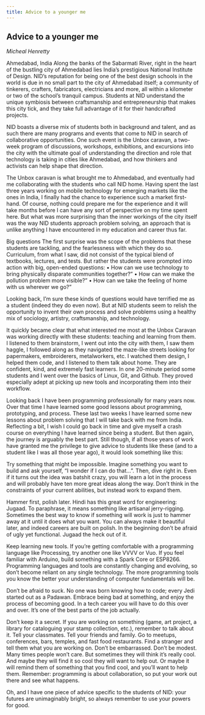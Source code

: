 ```yaml
---
title: Advice to a younger me
---
```


## Advice to a younger me
_Micheal Henretty_

Ahmedabad, India
Along the banks of the Sabarmati River, right in the heart of the bustling city of Ahmedabad lies India’s prestigious National Institute of Design. NID’s reputation for being one of the best design schools in the world is due in no small part to the city of Ahmedabad itself; a community of tinkerers, crafters, fabricators, electricians and more,
all within a kilometer or two of the school’s tranquil campus. Students at NID understand the unique symbiosis between craftsmanship and entrepreneurship that makes this city tick, and they take full advantage of it for their handcrafted projects.

NID boasts a diverse mix of students both in background and talent, and as such there are many programs and events that come to NID  in search of collaborative opportunities. One such event is the Unbox
caravan, a two-week program of discussions, workshops, exhibitions, and excursions into the city with the ultimate goal of understanding the direction and role that technology is taking in cities like Ahmedabad, and how thinkers and activists can help shape that direction.

The Unbox caravan is what brought me to Ahmedabad, and eventually had me collaborating with the students who call NID home. Having spent the last three years working on mobile technology for emerging markets like the ones in India, I finally had the chance to experience such a market first-hand. Of course, nothing could prepare me for the experience and
it will take months before I can have any sort of perspective on my time spent here. But what was more surprising than the inner workings of  the city itself was the way NID students approach problem solving, an approach that is unlike anything I have encountered in my education and career thus far.

Big questions
The first surprise was the scope of the problems that these students are tackling, and the fearlessness with which they do so. Curriculum, from what I saw, did not consist of the typical blend of textbooks, lectures, and tests. But rather the students were prompted into action with big, open-ended questions:
•	How can we use technology to bring physically disparate
communities together?”
•   How can we make the pollution problem more visible?”
•	How can we take the feeling of home with
us wherever we go?”

Looking back, I’m sure these kinds of questions would have terrified me as a student (indeed they do even now). But at NID students seem to relish the opportunity to invent their own process and solve problems using a healthy  mix of sociology, artistry, craftsmanship, and technology.

It quickly became clear that what interested me most at the Unbox Caravan was working directly with these students: teaching and learning from them. I listened to them brainstorm, I went out into the city with them, I saw them haggle, I followed along as they navigated the maze-like streets looking for papermakers, embroiderers, metalworkers, etc. I watched them design, I helped them code, and I listened to them talk about home. They are confident, kind, and extremely fast learners. In one 20-minute  period some students and I went over the basics of Linux, Git, and Github. They proved especially adept at picking up new tools and incorporating them into their workflow.

Looking back
I have been programming professionally for many years now. Over that time I have learned some good lessons about programming, prototyping, and process. These last two weeks I have learned some new lessons about problem solving that I will take back with me from India. Reflecting a bit, I wish I could go back in time and give myself a crash course on everything
I have learned since being a student. But then again, the journey is arguably the best part. Still though, if all those years of work have granted me the privilege to give advice to students like these (and to a student like I was all those year ago), it would look something like this:

Try something that might be impossible.
Imagine something you want to build and ask yourself, “I wonder if I can do that...”. Then, dive right in. Even if it turns out the idea was batshit crazy, you will learn a lot in the process and will probably have ten more great ideas along the way. Don’t think in the constraints of your current abilities, but instead work to expand them.

Hammer first, polish later.
Hindi has this great word for engineering: Jugaad. To paraphrase, it means something like artisanal jerry-rigging. Sometimes the best way to know  if something will work is just to hammer away at it until it does what you want. You can always make it beautiful later, and indeed careers are built
on polish. In the beginning don’t be afraid of ugly yet functional. Jugaad the heck out of it.

Keep learning new tools.
If you’re getting comfortable with a programming language like Processing, try another one like VVVV or Vuo. If you feel familiar with Arduino, build something with a Spark Core or ESP8266. Programming languages and tools are constantly changing and evolving, so don’t become reliant on any single technology. The more programming tools you know the better your understanding of computer fundamentals will be.

Don’t be afraid to suck.
No one was born knowing how to code; every Jedi started out as a Padawan. Embrace being bad at something, and enjoy the process of becoming good. In a tech career you will have to do this over and over. It’s one of the best parts of the job actually.

Don’t keep it a secret.
If you are working on something (game, art project, a library for cataloguing your stamp collection, etc.), remember to talk about it. Tell your classmates. Tell your friends and family. Go to meetups, conferences, bars, temples, and fast food restaurants. Find a stranger and tell them what you are working on. Don’t be embarrassed. Don’t be modest. Many times people won’t care. But sometimes they will think it’s really cool. And maybe they will find it so cool they will want to help out. Or maybe it will remind them of something that you find cool, and you’ll want to help them. Remember: programming is about collaboration, so put your work out there and see what happens.

Oh, and I have one piece of advice specific to the students of NID: your futures are unimaginably bright, so always remember to use your powers for good.
